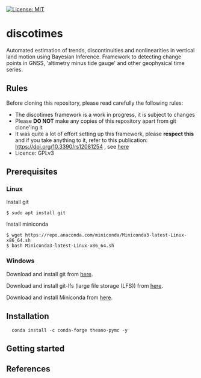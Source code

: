 [![License: MIT](https://img.shields.io/badge/License-MIT-yellow.svg)](https://opensource.org/licenses/MIT)
# discotimes
Automated estimation of trends, discontinuities and nonlinearities in vertical land motion using Bayesian Inference. Framework to detecting change points in GNSS, 'altimetry minus tide gauge' and other geophysical time series.


## Rules
Before cloning this repository, please read carefully the following rules:

- The discotimes framework is a work in progress, it is subject to changes
- Please **DO NOT** make any copies of this repository apart from git clone'ing it
- It was quite a lot of effort setting up this framework, please **respect this** and if you take anything to it, refer to this publication:
https://doi.org/10.3390/rs12081254 , see [here](#citation)
- Licence: GPLv3


## Prerequisites

### Linux

Install git

    $ sudo apt install git

Install miniconda

    $ wget https://repo.anaconda.com/miniconda/Miniconda3-latest-Linux-x86_64.sh
    $ bash Miniconda3-latest-Linux-x86_64.sh

### Windows

Download and install git from [here](https://git-scm.com/downloads).

Download and install git-lfs (large file storage (LFS)) from [here](https://git-lfs.github.com/).

Download and install Miniconda from [here](https://repo.anaconda.com/miniconda/Miniconda3-latest-Windows-x86_64.exe).


## Installation

      conda install -c conda-forge theano-pymc -y
      
## Getting started


## References <span id="citation"><span>

